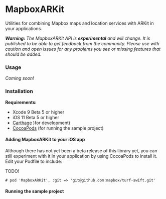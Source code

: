 # MapboxARKit 

Utilities for combining Mapbox maps and location services with ARKit in your applications.

_**Warning:** The MapboxARKit API is **experimental** and will change. It is published to be able to get feedback from the community. Please use with caution and open issues for any problems you see or missing features that should be added._

### Usage

_Coming soon!_

### Installation

**Requirements:**
* Xcode 9 Beta 5 or higher
* iOS 11 Beta 5 or higher
* [Carthage](https://github.com/Carthage/Carthage) )for development)
* [CocoaPods](http://guides.cocoapods.org/using/getting-started.html#installation) (for running the sample project)

#### Adding MapboxARKit to your iOS app

Although there has not yet been a beta release of this library yet, you can still experiment with it in your application by using CocoaPods to install it. Edit your Podfile to include:

TODO!
```
# pod 'MapboxARKit', :git => 'git@github.com:mapbox/turf-swift.git'
```

#### Running the sample project


